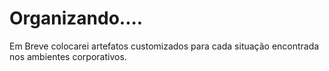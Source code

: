 # Organizando....
Em Breve colocarei artefatos customizados para cada
situação encontrada nos ambientes corporativos.
